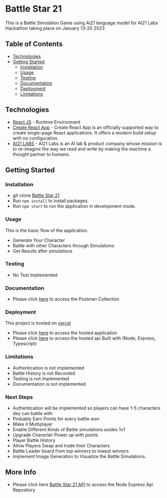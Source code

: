 # Battle Star 21
This is a Battle Simulation Game using AI21 language model for  AI21 Labs Hackathon taking place on January 13-20 2023


## Table of Contents

-   [Technologies](#technologies)
-   [Getting Started](#getting-started)
    -   [Installation](#installation)
    -   [Usage](#usage)
    -   [Testing](#testing)
    -   [Documentation](#documentation)
    -   [Deployment](#deployment)
    -   [Limitations](#limitations)

## Technologies
-   [React JS](https://reactjs.org/) - Runtime Environment
-   [Create React App](https://create-react-app.dev/) - Create React App is an officially supported way to create single-page React applications. It offers a modern build setup with no configuration.
-   [AI21 LABS](https://studio.ai21.com/overview) - AI21 Labs is an AI lab & product company whose mission is to re-imagine the way we read and write by making the machine a thought partner to humans.

## Getting Started


### Installation

-   git clone [Battle Star 21](https://github.com/officialyenum/battlestar21.git)
-   Run `npm install` to install packages.
-   Run `npm start` to run the application in development mode.

### Usage

This is the basic flow of the application.
-   Generate Your Character
-   Battle with other Characters through Simulations
-   Get Results after simulations

### Testing
-   No Test Implemented


### Documentation

-   Please click [here](https://documenter.getpostman.com/view/8719009/2s8ZDVb48d) to access the Postman Collection

### Deployment
This project is hosted on [vercel](https://vercel.com/)

-   Please click [here](https://battlestar21.vercel.app/) to access the hosted application
-   Please click [here](https://battlestar21-api.vercel.app/) to access the hosted api Built with (Node, Express, Typescript)

### Limitations
-   Authentication is not implemented
-   Battle History is not Recorded
-   Testing is not implemented
-   Documentation is not implemented

### Next Steps
-   Authentication will be implemented so players can have 1-5 characters dey can battle with
-   Probably Earn Points for every battle won
-   Make it Multiplayer
-   Enable Different Kinds of Battle simulations asides 1v1 
-   Upgrade Character Power up with points 
-   Player Battle History
-   Allow Players Swap and trade their Characters 
-   Battle Leader board from top winners to lowest winners
-   Implement Image Generation to Visualize the Battle Simulations.


## More Info
- Please click here [Battle Star 21 API](https://github.com/officialyenum/battlestar21-api.git) to access the Node Express Api Repository